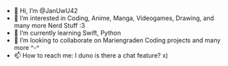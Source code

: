 - 👋 Hi, I’m @JanUwU42
- 👀 I’m interested in Coding, Anime, Manga, Videogames, Drawing, and many more Nerd Stuff :3
- 🌱 I’m currently learning Swift, Python
- 💞️ I’m looking to collaborate on Mariengraden Coding projects and many more ^-^
- 📫 How to reach me: I duno is there a chat feature? x)

<!---
JanUwU42/JanUwU42 is a ✨ special ✨ repository because its `README.md` (this file) appears on your GitHub profile.
You can click the Preview link to take a look at your changes.
--->
